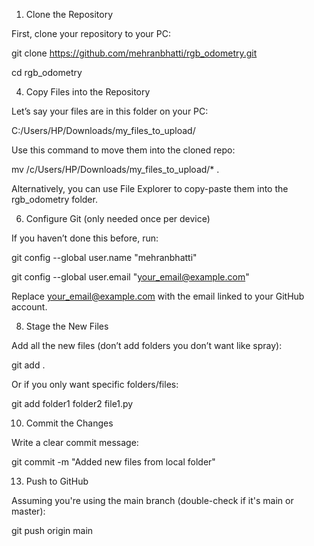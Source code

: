 1. Clone the Repository

First, clone your repository to your PC:

git clone https://github.com/mehranbhatti/rgb_odometry.git

cd rgb_odometry

4. Copy Files into the Repository

Let’s say your files are in this folder on your PC:

C:/Users/HP/Downloads/my_files_to_upload/

Use this command to move them into the cloned repo:

mv /c/Users/HP/Downloads/my_files_to_upload/* .

Alternatively, you can use File Explorer to copy-paste them into the rgb_odometry folder.

6. Configure Git (only needed once per device)

If you haven’t done this before, run:

git config --global user.name "mehranbhatti"

git config --global user.email "your_email@example.com"

Replace your_email@example.com with the email linked to your GitHub account.

8. Stage the New Files

Add all the new files (don’t add folders you don’t want like spray):

git add .

Or if you only want specific folders/files:

git add folder1 folder2 file1.py

10. Commit the Changes

Write a clear commit message:

git commit -m "Added new files from local folder"

13. Push to GitHub

Assuming you're using the main branch (double-check if it's main or master):

git push origin main
